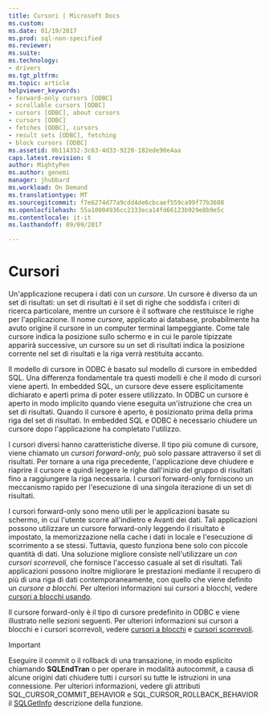 ```yaml
---
title: Cursori | Microsoft Docs
ms.custom: 
ms.date: 01/19/2017
ms.prod: sql-non-specified
ms.reviewer: 
ms.suite: 
ms.technology:
- drivers
ms.tgt_pltfrm: 
ms.topic: article
helpviewer_keywords:
- forward-only cursors [ODBC]
- scrollable cursors [ODBC]
- cursors [ODBC], about cursors
- cursors [ODBC]
- fetches [ODBC], cursors
- result sets [ODBC], fetching
- block cursors [ODBC]
ms.assetid: 0b114352-3c63-4d33-9220-182ede90e4aa
caps.latest.revision: 6
author: MightyPen
ms.author: genemi
manager: jhubbard
ms.workload: On Demand
ms.translationtype: MT
ms.sourcegitcommit: f7e6274d77a9cdd4de6cbcaef559ca99f77b3608
ms.openlocfilehash: 55a10004936cc2333eca14fd66123b929e8b9e5c
ms.contentlocale: it-it
ms.lasthandoff: 09/09/2017

---
```

# <a name="cursors"></a>Cursori
Un'applicazione recupera i dati con un *cursore*. Un cursore è diverso da un set di risultati: un set di risultati è il set di righe che soddisfa i criteri di ricerca particolare, mentre un cursore è il software che restituisce le righe per l'applicazione. Il nome *cursore,* applicato ai database, probabilmente ha avuto origine il cursore in un computer terminal lampeggiante. Come tale cursore indica la posizione sullo schermo e in cui le parole tipizzate apparirà successive, un cursore su un set di risultati indica la posizione corrente nel set di risultati e la riga verrà restituita accanto.  
  
 Il modello di cursore in ODBC è basato sul modello di cursore in embedded SQL. Una differenza fondamentale tra questi modelli è che il modo di cursori viene aperti. In embedded SQL, un cursore deve essere esplicitamente dichiarato e aperti prima di poter essere utilizzato. In ODBC un cursore è aperto in modo implicito quando viene eseguita un'istruzione che crea un set di risultati. Quando il cursore è aperto, è posizionato prima della prima riga del set di risultati. In embedded SQL e ODBC è necessario chiudere un cursore dopo l'applicazione ha completato l'utilizzo.  
  
 I cursori diversi hanno caratteristiche diverse. Il tipo più comune di cursore, viene chiamato un *cursori forward-only,* può solo passare attraverso il set di risultati. Per tornare a una riga precedente, l'applicazione deve chiudere e riaprire il cursore e quindi leggere le righe dall'inizio del gruppo di risultati fino a raggiungere la riga necessaria. I cursori forward-only forniscono un meccanismo rapido per l'esecuzione di una singola iterazione di un set di risultati.  
  
 I cursori forward-only sono meno utili per le applicazioni basate su schermo, in cui l'utente scorre all'indietro e Avanti dei dati. Tali applicazioni possono utilizzare un cursore forward-only leggendo il risultato è impostato, la memorizzazione nella cache i dati in locale e l'esecuzione di scorrimento a se stessi. Tuttavia, questo funziona bene solo con piccole quantità di dati. Una soluzione migliore consiste nell'utilizzare un *con cursori scorrevoli,* che fornisce l'accesso casuale al set di risultati. Tali applicazioni possono inoltre migliorare le prestazioni mediante il recupero di più di una riga di dati contemporaneamente, con quello che viene definito un *cursore a blocchi.* Per ulteriori informazioni sui cursori a blocchi, vedere [cursori a blocchi usando](../../../odbc/reference/develop-app/using-block-cursors.md).  
  
 Il cursore forward-only è il tipo di cursore predefinito in ODBC e viene illustrato nelle sezioni seguenti. Per ulteriori informazioni sui cursori a blocchi e i cursori scorrevoli, vedere [cursori a blocchi](../../../odbc/reference/develop-app/block-cursors.md) e [cursori scorrevoli](../../../odbc/reference/develop-app/scrollable-cursors.md).  
  
> [!IMPORTANT]  
>  Eseguire il commit o il rollback di una transazione, in modo esplicito chiamando **SQLEndTran** o per operare in modalità autocommit, a causa di alcune origini dati chiudere tutti i cursori su tutte le istruzioni in una connessione. Per ulteriori informazioni, vedere gli attributi SQL_CURSOR_COMMIT_BEHAVIOR e SQL_CURSOR_ROLLBACK_BEHAVIOR il [SQLGetInfo](../../../odbc/reference/syntax/sqlgetinfo-function.md) descrizione della funzione.


